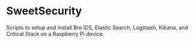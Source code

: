 # SweetSecurity

Scripts to setup and install Bro IDS, Elastic Search, Logstash, Kibana, and Critical Stack on a Raspberry Pi device.
